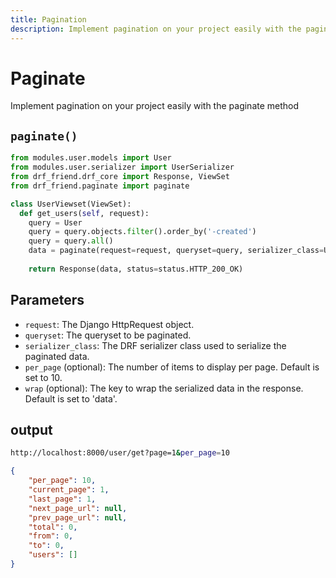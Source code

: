 ```yaml
---
title: Pagination
description: Implement pagination on your project easily with the paginate method
---
```


# Paginate

Implement pagination on your project easily with the paginate method

## `paginate()`

```python
from modules.user.models import User
from modules.user.serializer import UserSerializer
from drf_friend.drf_core import Response, ViewSet
from drf_friend.paginate import paginate

class UserViewset(ViewSet):
  def get_users(self, request):
    query = User
    query = query.objects.filter().order_by('-created')
    query = query.all()
    data = paginate(request=request, queryset=query, serializer_class=UserSerializer, per_page=4, wrap='users')
    
    return Response(data, status=status.HTTP_200_OK)
```

## Parameters
* `request`: The Django HttpRequest object.
* `queryset`: The queryset to be paginated.
* `serializer_class`: The DRF serializer class used to serialize the paginated data.
* `per_page` (optional): The number of items to display per page. Default is set to 10.
* `wrap` (optional): The key to wrap the serialized data in the response. Default is set to 'data'.

## output

```bash title="api endpoint"
http://localhost:8000/user/get?page=1&per_page=10
```

```json
{
    "per_page": 10,
    "current_page": 1,
    "last_page": 1,
    "next_page_url": null,
    "prev_page_url": null,
    "total": 0,
    "from": 0,
    "to": 0,
    "users": []
}
```
